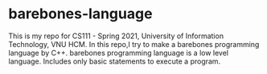 # barebones-language
This is my repo for CS111 - Spring 2021, University of Information Technology, VNU HCM. In this repo,I try to make a barebones programming language by C++.
barebones programming language is a low level language. Includes only basic statements to execute a program.
